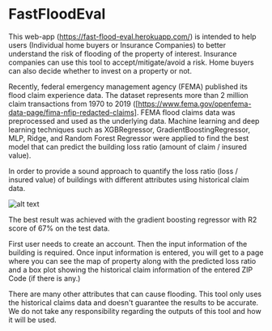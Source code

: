 # FastFloodEval

This web-app (https://fast-flood-eval.herokuapp.com/) is intended to help users (Individual home buyers or Insurance Companies) to better understand the risk of flooding of the property of interest. Insurance companies can use this tool to accept/mitigate/avoid a risk. Home buyers can also decide whether to invest on a property or not.

Recently, federal emergency management agency (FEMA) published its flood claim experience data. The dataset represents more than 2 million claim transactions from 1970 to 2019 ([https://www.fema.gov/openfema-data-page/fima-nfip-redacted-claims].
FEMA flood claims data was preprocessed and used as the underlying data. Machine learning and deep learning techniques such as XGBRegressor, GradientBoostingRegressor, MLP, Ridge, and Random Forest Regressor were applied to find the best model that can predict the building loss ratio (amount of claim / insured value).

In order to provide a sound approach to quantify the loss ratio (loss / insured value) of buildings with different attributes using historical claim data.

![alt text](static/graph.png)

The best result was achieved with the gradient boosting regressor with R2 score of 67% on the test data.

First user needs to create an account. Then the input information of the building is required. Once input information is entered, you will get to a page where you can see the map of property along with the predicted loss ratio and a box plot showing the historical claim information of the entered ZIP Code (if there is any.)

There are many other attributes that can cause flooding. This tool only uses the historical 
claims data and doesn't guarantee the results to be accurate. We do not take any responsibility regarding the outputs of this tool and how it will be used.
